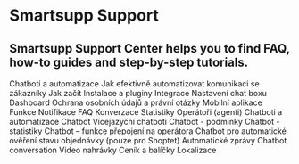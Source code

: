 # Smartsupp Support
## Smartsupp Support Center helps you to find FAQ, how-to guides and step-by-step tutorials.
Chatboti a automatizace 
Jak efektivně automatizovat komunikaci se zákazníky 
Jak začít 
Instalace a pluginy 
Integrace 
Nastavení chat boxu 
Dashboard 
Ochrana osobních údajů a právní otázky 
Mobilní aplikace 
Funkce 
Notifikace 
FAQ 
Konverzace 
Statistiky 
Operátoři (agenti) 
Chatboti a automatizace 
Chatbot 
Vícejazyční chatboti 
Chatbot - podmínky 
Chatbot - statistiky 
Chatbot – funkce přepojení na operátora 
Chatbot pro automatické ověření stavu objednávky (pouze pro Shoptet) 
Automatické zprávy 
Chatbot conversation 
Video nahrávky 
Ceník a balíčky 
Lokalizace

